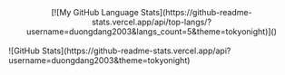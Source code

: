 <center>[![My GitHub Language Stats](https://github-readme-stats.vercel.app/api/top-langs/?username=duongdang2003&langs_count=5&theme=tokyonight)]()</center>
<br>
![GitHub Stats](https://github-readme-stats.vercel.app/api?username=duongdang2003&theme=tokyonight)

